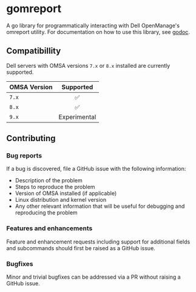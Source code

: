 # gomreport
A go library for programmatically interacting with Dell OpenManage's omreport utility. For documentation on how to use this library, see [godoc](https://godoc.org/github.com/bobmshannon/gomreport).

## Compatibillity

Dell servers with OMSA versions `7.x` or `8.x` installed are currently supported.

| OMSA Version  | Supported     |
| ------------- |:-------------:|
| `7.x`         | ✅            |
| `8.x`         | ✅            |
| `9.x`         | Experimental

## Contributing

### Bug reports

If a bug is discovered, file a GitHub issue with the following information:

- Description of the problem
- Steps to reproduce the problem
- Version of OMSA installed (if applicable)
- Linux distribution and kernel version
- Any other relevant information that will be useful for debugging and reproducing the problem

### Features and enhancements

Feature and enhancement requests including support for additional fields and subcommands should first be raised as a GitHub issue.

### Bugfixes

Minor and trivial bugfixes can be addressed via a PR without raising a GitHub issue.
